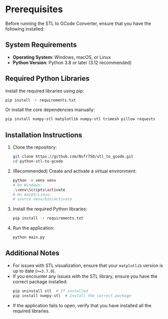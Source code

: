 # Prerequisites

Before running the STL to GCode Converter, ensure that you have the following installed:

## System Requirements

- **Operating System**: Windows, macOS, or Linux
- **Python Version**: Python 3.8 or later (3.12 recommended)

## Required Python Libraries

Install the required libraries using pip:

```bash
pip install -r requirements.txt
```

Or install the core dependencies manually:

```bash
pip install numpy-stl matplotlib numpy-stl trimesh pillow requests
```

## Installation Instructions

1. Clone the repository:
   ```bash
   git clone https://github.com/Nsfr750/stl_to_gcode.git
   cd python-stl-to-gcode
   ```

2. (Recommended) Create and activate a virtual environment:
   ```bash
   python -m venv venv
   # On Windows:
   .\venv\Scripts\activate
   # On macOS/Linux:
   # source venv/bin/activate
   ```

3. Install the required Python libraries:
   ```bash
   pip install -r requirements.txt
   ```

3. Run the application:
   ```bash
   python main.py
   ```

## Additional Notes

- For issues with STL visualization, ensure that your `matplotlib` version is up to date (`>=3.7.0`).
- If you encounter any issues with the STL library, ensure you have the correct package installed:
  ```bash
  pip uninstall stl  # If installed
  pip install numpy-stl  # Install the correct package
  ```
- If the application fails to open, verify that you have installed all the required libraries.
